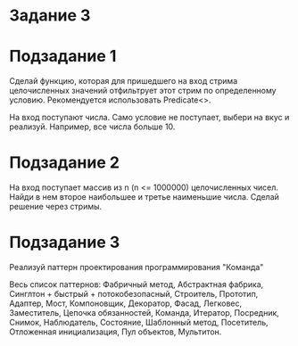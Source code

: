 # Задание 3

# Подзадание 1
Сделай функцию, которая для пришедшего на вход стрима целочисленных значений отфильтрует этот стрим по определенному условию. Рекомендуется использовать Predicate<>.

На вход поступают числа. Само условие не поступает, выбери на вкус и реализуй. Например, все числа больше 10.

# Подзадание 2
На вход поступает массив из n (n <= 1000000) целочисленных чисел. Найди в нем второе наибольшее и третье наименьшие числа. Сделай решение через стримы.

# Подзадание 3
Реализуй паттерн проектирования программирования "Команда"

Весь список паттернов: Фабричный метод, Абстрактная фабрика, Синглтон + быстрый + потокобезопасный, Строитель, Прототип, Адаптер, Мост, Компоновщик, Декоратор, Фасад, Легковес, Заместитель, Цепочка обязанностей, Команда, Итератор, Посредник, Снимок, Наблюдатель, Состояние, Шаблонный метод, Посетитель, Отложенная инициализация, Пул объектов, Мультитон.
